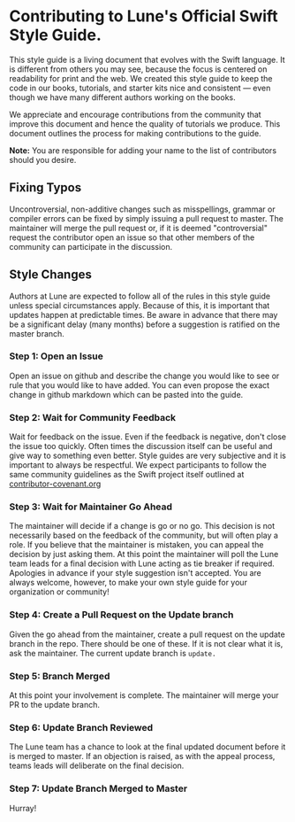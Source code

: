 # Contributing to Lune's Official Swift Style Guide.

This style guide is a living document that evolves with the Swift language. It is different from others you may see, because the focus is centered on readability for print and the web. We created this style guide to keep the code in our books, tutorials, and starter kits nice and consistent — even though we have many different authors working on the books.

We appreciate and encourage contributions from the community that improve this document and hence the quality of tutorials we produce. This document outlines the process for making contributions to the guide.

**Note:** You are responsible for adding your name to the list of contributors should you desire.

## Fixing Typos

Uncontroversial, non-additive changes such as misspellings, grammar or compiler errors can be fixed by simply issuing a pull request to master. The maintainer will merge the pull request or, if it is deemed "controversial" request the contributor open an issue so that other members of the community can participate in the discussion.

## Style Changes

Authors at Lune are expected to follow all of the rules in this style guide unless special circumstances apply. Because of this, it is important that updates happen at predictable times. Be aware in advance that there may be a significant delay (many months) before a suggestion is ratified on the master branch.

### Step 1: Open an Issue

Open an issue on github and describe the change you would like to see or rule that you would like to have added. You can even propose the exact change in github markdown which can be pasted into the guide.

### Step 2: Wait for Community Feedback

Wait for feedback on the issue. Even if the feedback is negative, don't close the issue too quickly. Often times the discussion itself can be useful and give way to something even better. Style guides are very subjective and it is important to always be respectful. We expect participants to follow the same community guidelines as the Swift project itself outlined at [contributor-covenant.org](https://contributor-covenant.org)

### Step 3: Wait for Maintainer Go Ahead

The maintainer will decide if a change is go or no go. This decision is not necessarily based on the feedback of the community, but will often play a role. If you believe that the maintainer is mistaken, you can appeal the decision by just asking them. At this point the maintainer will poll the Lune team leads for a final decision with Lune acting as tie breaker if required. Apologies in advance if your style suggestion isn't accepted. You are always welcome, however, to make your own style guide for your organization or community!

### Step 4: Create a Pull Request on the Update branch

Given the go ahead from the maintainer, create a pull request on the update branch in the repo. There should be one of these. If it is not clear what it is, ask the maintainer. The current update branch is `update.`

### Step 5: Branch Merged

At this point your involvement is complete. The maintainer will merge your PR to the update branch.

### Step 6: Update Branch Reviewed

The Lune team has a chance to look at the final updated document before it is merged to master. If an objection is raised, as with the appeal process, teams leads will deliberate on the final decision.

### Step 7: Update Branch Merged to Master

Hurray!
